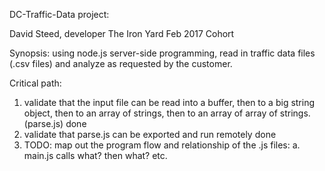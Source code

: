 DC-Traffic-Data project:

David Steed, developer
The Iron Yard Feb 2017 Cohort

Synopsis:  using node.js server-side programming, read in traffic data files (.csv files) and analyze as requested by the customer.

Critical path:

1.  validate that the input file can be read into a buffer, then to a big string object, then to an array of strings, then to an array of array of strings. (parse.js)
  done
2.  validate that parse.js can be exported and run remotely
  done
3.  TODO:  map out the program flow and relationship of the .js files:
  a.  main.js calls what?  then what? etc.
